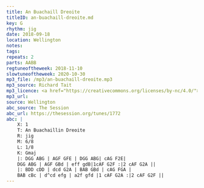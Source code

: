 ```yaml
---
title: An Buachaill Dreoite
titleID: an-buachaill-dreoite.md
key: G
rhythm: jig
date: 2018-09-18
location: Wellington
notes:
tags:
repeats: 2
parts: AABB
regtuneoftheweek: 2018-11-10
slowtuneoftheweek: 2020-10-30
mp3_file: /mp3/an-buachaill-dreoite.mp3
mp3_source: Richard Tait
mp3_licence: <a href="https://creativecommons.org/licenses/by-nc/4.0/">CC-BY-NC-4.0</a>
mp3_url:
source: Wellington
abc_source: The Session
abc_url: https://thesession.org/tunes/1772
abc: |
    X: 1
    T: An Buachaillin Dreoite
    R: jig
    M: 6/8
    L: 1/8
    K: Gmaj
    |: DGG ABG | AGF GFE | DGG ABG| cAG F2E|
    DGG ABG | AGF GBd | eff gdB|1cAF G2F :|2 cAF G2A ||
    |: BDD cDD | dcd G2A | BAB GBd | cAG FGA |
    BAB cBc | d^cd efg | a2f gfd |1 cAF G2A :|2 cAF G2F ||
---
```

